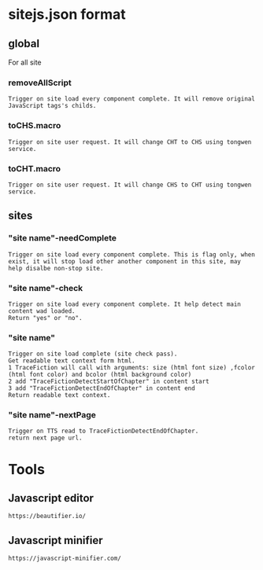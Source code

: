 # sitejs.json format

## global
 For all site
 
 ### removeAllScript
    Trigger on site load every component complete. It will remove original JavaScript tags's childs.
 ### toCHS.macro
    Trigger on site user request. It will change CHT to CHS using tongwen service.
 ### toCHT.macro
    Trigger on site user request. It will change CHS to CHT using tongwen service.
    
## sites
 ### "site name"-needComplete
    Trigger on site load every component complete. This is flag only, when exist, it will stop load other another component in this site, may help disalbe non-stop site.
 ### "site name"-check
    Trigger on site load every component complete. It help detect main content wad loaded. 
    Return "yes" or "no".
 ### "site name"
    Trigger on site load complete (site check pass). 
    Get readable text context form html.
    1 TraceFiction will call with arguments: size (html font size) ,fcolor (html font color) and bcolor (html background color)
    2 add "TraceFictionDetectStartOfChapter" in content start
    3 add "TraceFictionDetectEndOfChapter" in content end
    Return readable text context.
 ### "site name"-nextPage
    Trigger on TTS read to TraceFictionDetectEndOfChapter.
    return next page url.
    
# Tools
 ## Javascript editor
    https://beautifier.io/
 ## Javascript minifier
    https://javascript-minifier.com/
        
